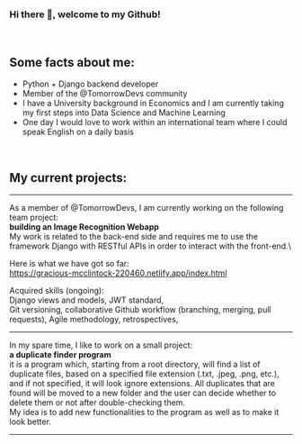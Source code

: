 ### Hi there 👋, welcome to my Github!

<br>

## Some facts about me:

- Python + Django backend developer
- Member of the @TomorrowDevs community 
- I have a University background in Economics and I am currently taking my first steps into Data Science and Machine Learning
- One day I would love to work within an international team where I could speak English on a daily basis

<br>

## My current projects:
-------------
As a member of @TomorrowDevs, I am currently working on the following team project:\
**building an Image Recognition Webapp**\
My work is related to the back-end side and requires me to use the framework Django with RESTful APIs in order to interact with the front-end.\

Here is what we have got so far:\
https://gracious-mcclintock-220460.netlify.app/index.html 
 
Acquired skills (ongoing):\
Django views and models, JWT standard,\
 Git versioning, collaborative Github workflow (branching, merging, pull requests),
 Agile methodology, retrospectives,



-------------
In my spare time, I like to work on a small project:\
**a duplicate finder program**\
it is a program which, starting from a root directory, will find a list of duplicate files, based on a specified file extension (.txt, .jpeg, .png, etc.), and if not specified, it will look ignore extensions. All duplicates that are found will be moved to a new folder and the user can decide whether to delete them or not after double-checking them.\
My idea is to add new functionalities to the program as well as to make it look better.

-----







<!--
**aldotele/aldotele** is a ✨ _special_ ✨ repository because its `README.md` (this file) appears on your GitHub profile.

Here are some ideas to get you started:

- 🔭 I’m currently working on ...
- 🌱 I’m currently learning ...
- 👯 I’m looking to collaborate on ...
- 🤔 I’m looking for help with ...
- 💬 Ask me about ...
- 📫 How to reach me: ...
- 😄 Pronouns: ...
- ⚡ Fun fact: ...
-->
